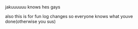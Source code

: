 jakuuuuuu knows hes gays

also this is for fun log changes so everyone knows what youve done(otherwise you sus)
